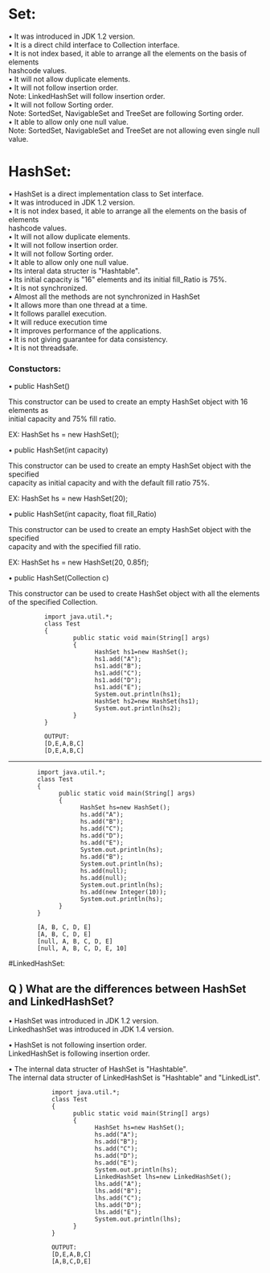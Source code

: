 # Set: 

• It was introduced in JDK 1.2 version.  
• It is a direct child interface to Collection interface.  
• It is not index based, it able to arrange all the elements on the basis of elements  
hashcode values.  
• It will not allow duplicate elements.  
• It will not follow insertion order.  
Note: LinkedHashSet will follow insertion order.  
• It will not follow Sorting order.  
Note: SortedSet, NavigableSet and TreeSet are following Sorting order.  
• It able to allow only one null value.  
Note: SortedSet, NavigableSet and TreeSet are not allowing even single null value.  

# HashSet:  

• HashSet is a direct implementation class to Set interface.  
• It was introduced in JDK 1.2 version.  
• It is not index based, it able to arrange all the elements on the basis of elements  
hashcode values.  
• It will not allow duplicate elements.  
• It will not follow insertion order.  
• It will not follow Sorting order.  
• It able to allow only one null value.  
• Its interal data structer is "Hashtable".  
• Its initial capacity is "16" elements and its initial fill_Ratio is 75%.  
• It is not synchronized.  
• Almost all the methods are not synchronized in HashSet  
• It allows more than one thread at a time.  
• It follows parallel execution.  
• It will reduce execution time  
• It improves performance of the applications.  
• It is not giving guarantee for data consistency.  
• It is not threadsafe.  

### Constuctors:  

• public HashSet()  

This constructor can be used to create an empty HashSet object with 16 elements as  
initial capacity and 75% fill ratio.  

EX: HashSet hs = new HashSet();  

• public HashSet(int capacity)  

This constructor can be used to create an empty HashSet object with the specified  
capacity as initial capacity and with the default fill ratio 75%.  

EX: HashSet hs = new HashSet(20);  

• public HashSet(int capacity, float fill_Ratio)  

This constructor can be used to create an empty HashSet object with the specified  
capacity and with the specified fill ratio.  

EX: HashSet hs = new HashSet(20, 0.85f);  

• public HashSet(Collection c)  

This constructor can be used to create HashSet object with all the elements of the 
specified Collection.  

              import java.util.*; 
              class Test 
              { 
                      public static void main(String[] args) 
                      { 
                            HashSet hs1=new HashSet(); 
                            hs1.add("A"); 
                            hs1.add("B"); 
                            hs1.add("C"); 
                            hs1.add("D"); 
                            hs1.add("E"); 
                            System.out.println(hs1); 
                            HashSet hs2=new HashSet(hs1); 
                            System.out.println(hs2); 
                      } 
              }
              
              OUTPUT: 
              [D,E,A,B,C]
              [D,E,A,B,C]

-------------------------------------------------------------------------------

            import java.util.*; 
            class Test 
            { 
                  public static void main(String[] args) 
                  { 
                        HashSet hs=new HashSet(); 
                        hs.add("A"); 
                        hs.add("B"); 
                        hs.add("C"); 
                        hs.add("D"); 
                        hs.add("E"); 
                        System.out.println(hs); 
                        hs.add("B"); 
                        System.out.println(hs); 
                        hs.add(null); 
                        hs.add(null); 
                        System.out.println(hs); 
                        hs.add(new Integer(10)); 
                        System.out.println(hs); 
                  } 
            }

            [A, B, C, D, E]
            [A, B, C, D, E]
            [null, A, B, C, D, E]
            [null, A, B, C, D, E, 10]

#LinkedHashSet:  

## Q ) What are the differences between HashSet and LinkedHashSet?  

• HashSet was introduced in JDK 1.2 version.  
LinkedhashSet was introduced in JDK 1.4 version.  

• HashSet is not following insertion order.  
LinkedHashSet is following insertion order.  

• The internal data structer of HashSet is "Hashtable".  
The internal data structer of LinkedHashSet is "Hashtable" and "LinkedList".  

                import java.util.*;
                class Test 
                { 
                      public static void main(String[] args) 
                      { 
                            HashSet hs=new HashSet(); 
                            hs.add("A"); 
                            hs.add("B"); 
                            hs.add("C"); 
                            hs.add("D"); 
                            hs.add("E"); 
                            System.out.println(hs); 
                            LinkedHashSet lhs=new LinkedHashSet(); 
                            lhs.add("A"); 
                            lhs.add("B"); 
                            lhs.add("C"); 
                            lhs.add("D"); 
                            lhs.add("E"); 
                            System.out.println(lhs); 
                      } 
                } 
                
                OUTPUT: 
                [D,E,A,B,C]
                [A,B,C,D,E]
